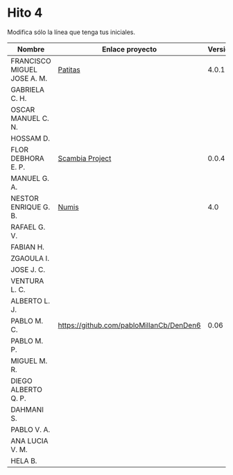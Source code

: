 # Hito 4

Modifica sólo la línea que tenga tus iniciales.

| Nombre       | Enlace proyecto                                                                    | Versión      |
| --------------- | ----------------------------------------------------------------------- | -------------- |
| FRANCISCO MIGUEL JOSE A. M. |[Patitas](https://github.com/faguilera1952/CC-ProyectoPatitas/blob/main/docs/hitos/hito4/hito4.md)| 4.0.1 |
|  GABRIELA C. H.   | <!--enlace-->                                                           | <!--versión--> |
|  OSCAR MANUEL C. N.   | <!--enlace-->                                                           | <!--versión--> |
|  HOSSAM D.   | <!--enlace-->                                                           | <!--versión--> |
|  FLOR DEBHORA E. P.   |[Scambia Project](https://github.com/florescobar/Scambia-PracticasCC-UGR) | 0.0.4 |
|  MANUEL G. A.  | <!--enlace-->                                                           | <!--versión--> |
|  NESTOR ENRIQUE G. B.   | [Numis](https://github.com/nestygb/CC-Proyecto-Numis)         | 4.0 |
|  RAFAEL G. V.  | <!--enlace-->                                                           | <!--versión--> |
|  FABIAN H.   | <!--enlace-->                                                           | <!--versión--> |
|  ZGAOULA I.   | <!--enlace-->                                                           | <!--versión--> |
|  JOSE J. C.   | <!--enlace-->                                                           | <!--versión--> |
|  VENTURA L. C.   | <!--enlace-->                                                           | <!--versión--> |
|  ALBERTO L. J.   | <!--enlace-->                                                           | <!--versión--> |
|  PABLO M. C.   | https://github.com/pabloMillanCb/DenDen6                                                           | 0.06 |
|  PABLO M. P.   | <!--enlace-->                                                           | <!--versión--> |
|  MIGUEL M. R.  | <!--enlace-->                                                           | <!--versión--> |
|  DIEGO ALBERTO Q. P.   | <!--enlace-->                                                           | <!--versión--> |
|  DAHMANI S.   | <!--enlace-->                                                           | <!--versión--> |
|  PABLO V. A.   | <!--enlace-->                                                           | <!--versión--> |
|  ANA LUCIA V. M.   | <!--enlace-->                                                           | <!--versión--> |
|  HELA B.   | <!--enlace-->                                                           | <!--versión--> |
